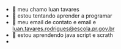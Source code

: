 - 👋 meu chamo luan tavares
- 👀 estou tentando aprender a  programar
- 🌱 meu email  de contato e email  e luan.tavares.rodrigues@escola.pr.gov.br
- 💞️ estou aprendendo java script e scrath
- 

<!---
tavaresluan/tavaresluan is a ✨ special ✨ repository because its `README.md` (this file) appears on your GitHub profile.
You can click the Preview link to take a look at your changes.
--->

